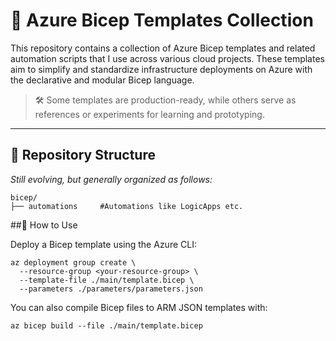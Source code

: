 # 💠 Azure Bicep Templates Collection

This repository contains a collection of Azure Bicep templates and related automation scripts that I use across various cloud projects. These templates aim to simplify and standardize infrastructure deployments on Azure with the declarative and modular Bicep language.

> 🛠️ Some templates are production-ready, while others serve as references or experiments for learning and prototyping.

---

## 📁 Repository Structure

_Still evolving, but generally organized as follows:_

```plaintext
bicep/
├── automations     #Automations like LogicApps etc.

```

##🚀 How to Use

Deploy a Bicep template using the Azure CLI:
```
az deployment group create \
  --resource-group <your-resource-group> \
  --template-file ./main/template.bicep \
  --parameters ./parameters/parameters.json
```
  You can also compile Bicep files to ARM JSON templates with:
  ```
  az bicep build --file ./main/template.bicep
  ```